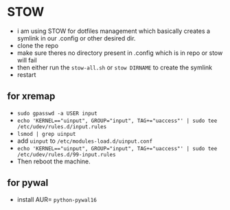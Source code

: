 # STOW
- i am using STOW for dotfiles management which basically creates a symlink in our .config or other desired dir.
- clone the repo 
- make sure theres no directory present in .config which is in repo or stow will fail
- then either run the `stow-all.sh` or `stow DIRNAME` to create the symlink
- restart


##  for xremap
- `sudo gpasswd -a USER input`
- `echo 'KERNEL=="uinput", GROUP="input", TAG+="uaccess"' | sudo tee /etc/udev/rules.d/input.rules`
- `lsmod | grep uinput`
- add `uinput` to `/etc/modules-load.d/uinput.conf`
- `echo 'KERNEL=="uinput", GROUP="input", TAG+="uaccess"' | sudo tee /etc/udev/rules.d/99-input.rules`
- Then reboot the machine.

## for pywal
- install AUR= `python-pywal16`


